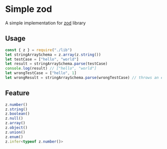 # Simple zod

A simple implementation for [zod](https://github.com/colinhacks/zod) library

## Usage

```js
const { z } = require("./lib")
let stringArraySchema = z.array(z.string())
let testCase = ["hello", "world"]
let result = stringArraySchema.parse(testCase)
console.log(result) // ["hello", "world"]
let wrongTestCase = ["hello", 1]
let wrongResult = stringArraySchema.parse(wrongTestCase) // throws an error
```

## Feature

```ts
z.number()
z.string()
z.boolean()
z.null()
z.array()
z.object()
z.union()
z.enum()
z.infer<typeof z.number()>
```
